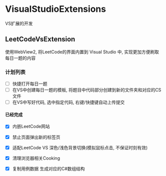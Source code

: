 # VisualStudioExtensions
VS扩展的开发

## LeetCodeVsExtension 

使用WebView2, 将LeetCode的界面内置到 Visual Studio 中, 实现更加方便刷取每日一题的内容

### 计划列表 

- [ ] 快捷打开每日一题
- [ ] 在VS中创建每日一题的模板, 将题目中代码部分创建到新的文件夹和对应的CS文件
- [ ] 在VS中写好代码, 选中指定代码, 右键/快捷键自动上传提交

#### 已经完成 
- [x] 内嵌LeetCode网站
- [X] 禁止页面弹出新的标签页
- [X] 适配LeetCode VS 深色/浅色背景切换(模拟鼠标点击, 不保证时刻有效)
- [X] 清理浏览器相关Cooking
- [X] 复制用例数据 生成对应的C#数组结构

